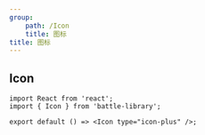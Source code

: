 ```yaml
---
group:
    path: /Icon
    title: 图标
title: 图标
---
```


## Icon

```tsx
import React from 'react';
import { Icon } from 'battle-library';

export default () => <Icon type="icon-plus" />;
```
